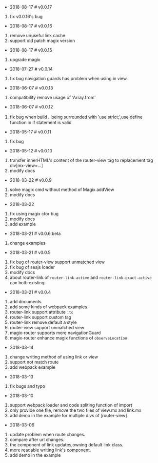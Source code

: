 * 2018-08-17 # v0.0.17
1. fix v0.0.16's bug

* 2018-08-17 # v0.0.16
1. remove unuseful link cache
2. support old patch magix version

* 2018-08-17 # v0.0.15
1. upgrade magix

* 2018-07-27 # v0.0.14
1. fix bug
navigation guards has problem when using in view.

* 2018-06-07 # v0.0.13
1. compatibility
remove usage of 'Array.from'

* 2018-06-07 # v0.0.12
1. fix bug
 when build，being surrounded with 'use strict;',use define function in if statement is valid

* 2018-05-17 # v0.0.11
1. fix bug

* 2018-05-12 # v0.0.10
1. transfer innerHTML's content of the router-view tag to replacement tag div[mx-view=...]
2. modify docs

* 2018-03-22 # v0.0.9
1. solve magix cmd without method of Magix.addView
2. modify docs

* 2018-03-22
1. fix using magix ctor bug
2. modify docs
3. add example

* 2018-03-21 # v0.0.6.beta
1. change examples

* 2018-03-21 # v0.0.5
1. fix bug of router-view support unmatched view
2. fix bug of seajs loader
3. modify docs
4. about router-link of `router-link-active` and `router-link-exact-active` can both existing

* 2018-03-21 # v0.0.4
1. add documents
2. add some kinds of webpack examples
3. router-link support attribute `:to`
4. router-link support custom tag
5. router-link remove default a style
6. router-view support unmatched view
7. magix-router supports more navigationGuard
8. magix-router enhance magix functions of `observeLocation`

* 2018-03-14
1. change writing method of using link or view
2. support not match route
3. add webpack example

* 2018-03-13
1. fix bugs and typo

* 2018-03-10
1. support webpack loader and code spliting function of import
2. only provide one file, remove the two files of view.mx and link.mx
3. add demo in the example for multiple divs of [router-view]

* 2018-03-06
1. update problem when route changes.
2. compare after url changes.
3. the component of link updates,owning default link class.
4. more readable writing link's component.
5. add demo in the example

